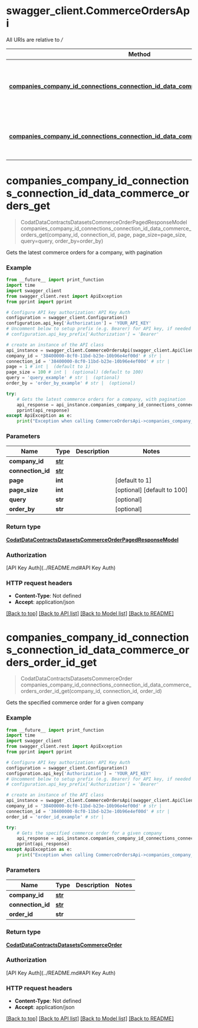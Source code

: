 # swagger_client.CommerceOrdersApi

All URIs are relative to */*

Method | HTTP request | Description
------------- | ------------- | -------------
[**companies_company_id_connections_connection_id_data_commerce_orders_get**](CommerceOrdersApi.md#companies_company_id_connections_connection_id_data_commerce_orders_get) | **GET** /companies/{companyId}/connections/{connectionId}/data/commerce-orders | Gets the latest commerce orders for a company, with pagination
[**companies_company_id_connections_connection_id_data_commerce_orders_order_id_get**](CommerceOrdersApi.md#companies_company_id_connections_connection_id_data_commerce_orders_order_id_get) | **GET** /companies/{companyId}/connections/{connectionId}/data/commerce-orders/{orderId} | Gets the specified commerce order for a given company

# **companies_company_id_connections_connection_id_data_commerce_orders_get**
> CodatDataContractsDatasetsCommerceOrderPagedResponseModel companies_company_id_connections_connection_id_data_commerce_orders_get(company_id, connection_id, page, page_size=page_size, query=query, order_by=order_by)

Gets the latest commerce orders for a company, with pagination

### Example
```python
from __future__ import print_function
import time
import swagger_client
from swagger_client.rest import ApiException
from pprint import pprint

# Configure API key authorization: API Key Auth
configuration = swagger_client.Configuration()
configuration.api_key['Authorization'] = 'YOUR_API_KEY'
# Uncomment below to setup prefix (e.g. Bearer) for API key, if needed
# configuration.api_key_prefix['Authorization'] = 'Bearer'

# create an instance of the API class
api_instance = swagger_client.CommerceOrdersApi(swagger_client.ApiClient(configuration))
company_id = '38400000-8cf0-11bd-b23e-10b96e4ef00d' # str | 
connection_id = '38400000-8cf0-11bd-b23e-10b96e4ef00d' # str | 
page = 1 # int |  (default to 1)
page_size = 100 # int |  (optional) (default to 100)
query = 'query_example' # str |  (optional)
order_by = 'order_by_example' # str |  (optional)

try:
    # Gets the latest commerce orders for a company, with pagination
    api_response = api_instance.companies_company_id_connections_connection_id_data_commerce_orders_get(company_id, connection_id, page, page_size=page_size, query=query, order_by=order_by)
    pprint(api_response)
except ApiException as e:
    print("Exception when calling CommerceOrdersApi->companies_company_id_connections_connection_id_data_commerce_orders_get: %s\n" % e)
```

### Parameters

Name | Type | Description  | Notes
------------- | ------------- | ------------- | -------------
 **company_id** | [**str**](.md)|  | 
 **connection_id** | [**str**](.md)|  | 
 **page** | **int**|  | [default to 1]
 **page_size** | **int**|  | [optional] [default to 100]
 **query** | **str**|  | [optional] 
 **order_by** | **str**|  | [optional] 

### Return type

[**CodatDataContractsDatasetsCommerceOrderPagedResponseModel**](CodatDataContractsDatasetsCommerceOrderPagedResponseModel.md)

### Authorization

[API Key Auth](../README.md#API Key Auth)

### HTTP request headers

 - **Content-Type**: Not defined
 - **Accept**: application/json

[[Back to top]](#) [[Back to API list]](../README.md#documentation-for-api-endpoints) [[Back to Model list]](../README.md#documentation-for-models) [[Back to README]](../README.md)

# **companies_company_id_connections_connection_id_data_commerce_orders_order_id_get**
> CodatDataContractsDatasetsCommerceOrder companies_company_id_connections_connection_id_data_commerce_orders_order_id_get(company_id, connection_id, order_id)

Gets the specified commerce order for a given company

### Example
```python
from __future__ import print_function
import time
import swagger_client
from swagger_client.rest import ApiException
from pprint import pprint

# Configure API key authorization: API Key Auth
configuration = swagger_client.Configuration()
configuration.api_key['Authorization'] = 'YOUR_API_KEY'
# Uncomment below to setup prefix (e.g. Bearer) for API key, if needed
# configuration.api_key_prefix['Authorization'] = 'Bearer'

# create an instance of the API class
api_instance = swagger_client.CommerceOrdersApi(swagger_client.ApiClient(configuration))
company_id = '38400000-8cf0-11bd-b23e-10b96e4ef00d' # str | 
connection_id = '38400000-8cf0-11bd-b23e-10b96e4ef00d' # str | 
order_id = 'order_id_example' # str | 

try:
    # Gets the specified commerce order for a given company
    api_response = api_instance.companies_company_id_connections_connection_id_data_commerce_orders_order_id_get(company_id, connection_id, order_id)
    pprint(api_response)
except ApiException as e:
    print("Exception when calling CommerceOrdersApi->companies_company_id_connections_connection_id_data_commerce_orders_order_id_get: %s\n" % e)
```

### Parameters

Name | Type | Description  | Notes
------------- | ------------- | ------------- | -------------
 **company_id** | [**str**](.md)|  | 
 **connection_id** | [**str**](.md)|  | 
 **order_id** | **str**|  | 

### Return type

[**CodatDataContractsDatasetsCommerceOrder**](CodatDataContractsDatasetsCommerceOrder.md)

### Authorization

[API Key Auth](../README.md#API Key Auth)

### HTTP request headers

 - **Content-Type**: Not defined
 - **Accept**: application/json

[[Back to top]](#) [[Back to API list]](../README.md#documentation-for-api-endpoints) [[Back to Model list]](../README.md#documentation-for-models) [[Back to README]](../README.md)

